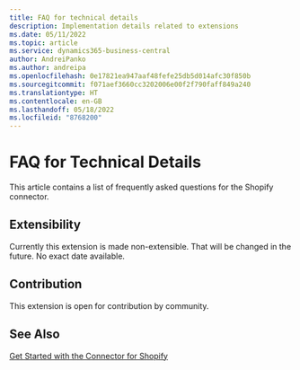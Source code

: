 ```yaml
---
title: FAQ for technical details
description: Implementation details related to extensions
ms.date: 05/11/2022
ms.topic: article
ms.service: dynamics365-business-central
author: AndreiPanko
ms.author: andreipa
ms.openlocfilehash: 0e17821ea947aaf48fefe25db5d014afc30f850b
ms.sourcegitcommit: f071aef3660cc3202006e00f2f790faff849a240
ms.translationtype: HT
ms.contentlocale: en-GB
ms.lasthandoff: 05/18/2022
ms.locfileid: "8768200"
---
```

# <a name="faq-for-technical-details"></a>FAQ for Technical Details

This article contains a list of frequently asked questions for the Shopify connector.

## <a name="extensibility"></a>Extensibility

Currently this extension is made non-extensible.
That will be changed in the future. No exact date available.

## <a name="contribution"></a>Contribution

This extension is open for contribution by community.

## <a name="see-also"></a>See Also

[Get Started with the Connector for Shopify](get-started.md)  
